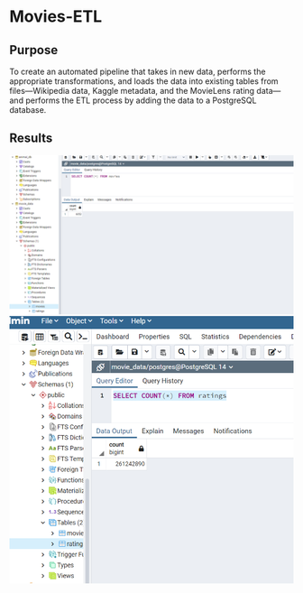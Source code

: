 # Movies-ETL

## Purpose
To create an automated pipeline that takes in new data, performs the appropriate transformations, and loads the data into existing tables from files—Wikipedia data, Kaggle metadata, and the MovieLens rating data—and performs the ETL process by adding the data to a PostgreSQL database. 

## Results
![MOVIES](https://github.com/11nithin/Movies-ETL/blob/main/Resources/movies_query.png)
![RATINGS](https://github.com/11nithin/Movies-ETL/blob/main/Resources/ratings_query.png)
